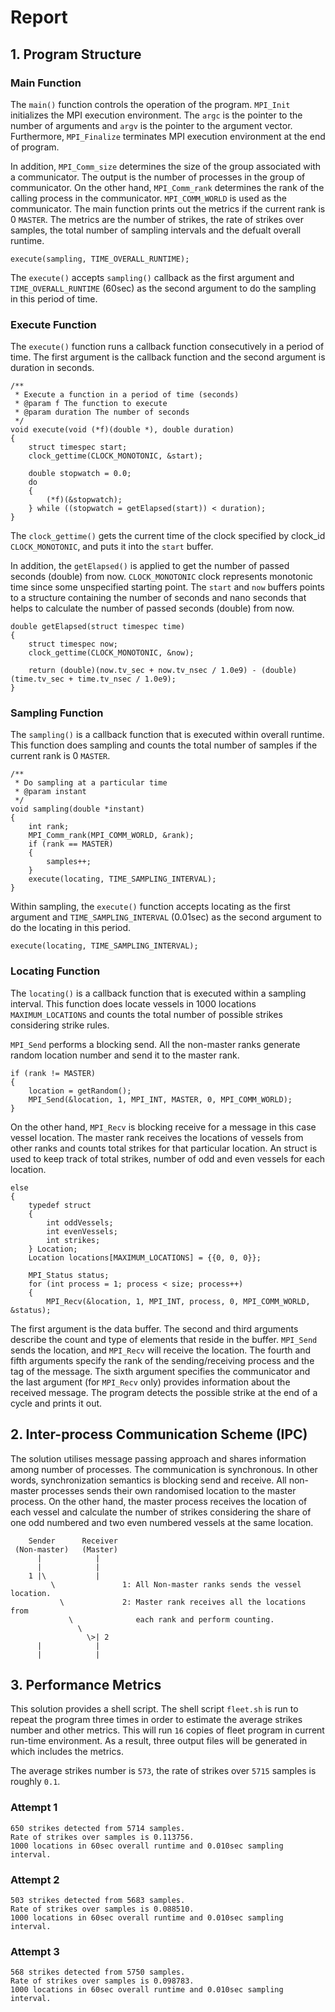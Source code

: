# Report

## 1. Program Structure

### Main Function

The `main()` function controls the operation of the program. `MPI_Init` initializes the MPI execution environment. The `argc` is the pointer to the number of arguments and `argv` is the pointer to the argument vector. Furthermore, `MPI_Finalize` terminates MPI execution environment at the end of program.

In addition, `MPI_Comm_size` determines the size of the group associated with a communicator. The output is the number of processes in the group of communicator. On the other hand, `MPI_Comm_rank` determines the rank of the calling process in the communicator. `MPI_COMM_WORLD` is used as the communicator. The main function prints out the metrics if the current rank is 0 `MASTER`. The metrics are the number of strikes, the rate of strikes over samples, the total number of sampling intervals and the defualt overall runtime.

```
execute(sampling, TIME_OVERALL_RUNTIME);
```

The `execute()` accepts `sampling()` callback as the first argument and `TIME_OVERALL_RUNTIME` (60sec) as the second argument to do the sampling in this period of time.

### Execute Function

The `execute()` function runs a callback function consecutively in a period of time. The first argument is the callback function and the second argument is duration in seconds.

```
/**
 * Execute a function in a period of time (seconds)
 * @param f The function to execute
 * @param duration The number of seconds
 */
void execute(void (*f)(double *), double duration)
{
    struct timespec start;
    clock_gettime(CLOCK_MONOTONIC, &start);

    double stopwatch = 0.0;
    do
    {
        (*f)(&stopwatch);
    } while ((stopwatch = getElapsed(start)) < duration);
}
```

The `clock_gettime()` gets the current time of the clock specified by clock_id `CLOCK_MONOTONIC`, and puts it into the `start` buffer.

In addition, the `getElapsed()` is applied to get the number of passed seconds (double) from now. `CLOCK_MONOTONIC` clock represents monotonic time since some unspecified starting point. The `start` and `now` buffers points to a structure containing the number of seconds and nano seconds that helps to calculate the number of passed seconds (double) from now.

```
double getElapsed(struct timespec time)
{
    struct timespec now;
    clock_gettime(CLOCK_MONOTONIC, &now);

    return (double)(now.tv_sec + now.tv_nsec / 1.0e9) - (double)(time.tv_sec + time.tv_nsec / 1.0e9);
}
```

### Sampling Function
The `sampling()` is a callback function that is executed within overall runtime. This function does sampling and counts the total number of samples if the current rank is 0 `MASTER`.

```
/**
 * Do sampling at a particular time
 * @param instant
 */
void sampling(double *instant)
{
    int rank;
    MPI_Comm_rank(MPI_COMM_WORLD, &rank);
    if (rank == MASTER)
    {
        samples++;
    }
    execute(locating, TIME_SAMPLING_INTERVAL);
}
```

Within sampling, the `execute()` function accepts locating as the first argument and `TIME_SAMPLING_INTERVAL` (0.01sec) as the second argument to do the locating in this period.

```
execute(locating, TIME_SAMPLING_INTERVAL);
```

### Locating Function
The `locating()` is a callback function that is executed within a sampling interval. This function does locate vessels in 1000 locations `MAXIMUM_LOCATIONS` and counts the total number of possible strikes considering strike rules.

`MPI_Send` performs a blocking send. All the non-master ranks generate random location number and send it to the master rank.

```
if (rank != MASTER)
{
    location = getRandom();
    MPI_Send(&location, 1, MPI_INT, MASTER, 0, MPI_COMM_WORLD);
}
```

On the other hand, `MPI_Recv` is blocking receive for a message in this case vessel location. The master rank receives the locations of vessels from other ranks and counts total strikes for that particular location. An struct is used to keep track of total strikes, number of odd and even vessels for each location.

```
else
{
    typedef struct
    {
        int oddVessels;
        int evenVessels;
        int strikes;
    } Location;
    Location locations[MAXIMUM_LOCATIONS] = {{0, 0, 0}};

    MPI_Status status;
    for (int process = 1; process < size; process++)
    {
        MPI_Recv(&location, 1, MPI_INT, process, 0, MPI_COMM_WORLD, &status);
```

The first argument is the data buffer. The second and third arguments describe the count and type of elements that reside in the buffer. `MPI_Send` sends the location, and `MPI_Recv` will receive the location. The fourth and fifth arguments specify the rank of the sending/receiving process and the tag of the message. The sixth argument specifies the communicator and the last argument (for `MPI_Recv` only) provides information about the received message. The program detects the possible strike at the end of a cycle and prints it out.

## 2. Inter-process Communication Scheme (IPC)
The solution utilises message passing approach and shares information among number of processes. The communication is synchronous. In other words, synchronization semantics is blocking send and receive. All non-master processes sends their own randomised location to the master process. On the other hand, the master process receives the location of each vessel and calculate the number of strikes considering the share of one odd numbered and two even numbered vessels at the same location.
```
    Sender      Receiver
 (Non-master)   (Master)
      |            |
      |            |
    1 |\           |
         \               1: All Non-master ranks sends the vessel location.
           \             2: Master rank receives all the locations from
             \              each rank and perform counting.
               \
                 \>| 2
      |            |
      |            |
```

## 3. Performance Metrics

This solution provides a shell script. The shell script `fleet.sh` is run to repeat the program three times in order to estimate the average strikes number and other metrics. This will run `16` copies of fleet program in current run-time environment. As a result, three output files will be generated in which includes the metrics.

The average strikes number is `573`, the rate of strikes over `5715` samples is roughly `0.1`.

### Attempt 1
```
650 strikes detected from 5714 samples.
Rate of strikes over samples is 0.113756.
1000 locations in 60sec overall runtime and 0.010sec sampling interval.
```

### Attempt 2
```
503 strikes detected from 5683 samples.
Rate of strikes over samples is 0.088510.
1000 locations in 60sec overall runtime and 0.010sec sampling interval.
```

### Attempt 3
```
568 strikes detected from 5750 samples.
Rate of strikes over samples is 0.098783.
1000 locations in 60sec overall runtime and 0.010sec sampling interval.
```
